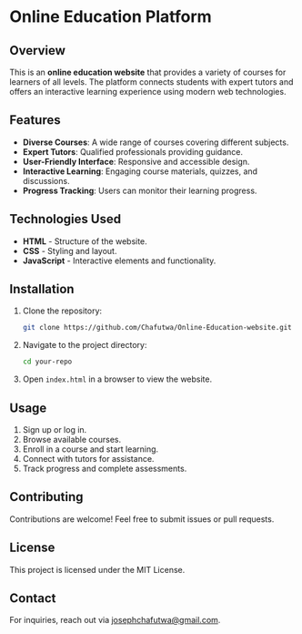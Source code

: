 # Online Education Platform

## Overview
This is an **online education website** that provides a variety of courses for learners of all levels. The platform connects students with expert tutors and offers an interactive learning experience using modern web technologies.

## Features
- **Diverse Courses**: A wide range of courses covering different subjects.
- **Expert Tutors**: Qualified professionals providing guidance.
- **User-Friendly Interface**: Responsive and accessible design.
- **Interactive Learning**: Engaging course materials, quizzes, and discussions.
- **Progress Tracking**: Users can monitor their learning progress.

## Technologies Used
- **HTML** - Structure of the website.
- **CSS** - Styling and layout.
- **JavaScript** - Interactive elements and functionality.

## Installation
1. Clone the repository:
   ```sh
   git clone https://github.com/Chafutwa/Online-Education-website.git
   ```
2. Navigate to the project directory:
   ```sh
   cd your-repo
   ```
3. Open `index.html` in a browser to view the website.

## Usage
1. Sign up or log in.
2. Browse available courses.
3. Enroll in a course and start learning.
4. Connect with tutors for assistance.
5. Track progress and complete assessments.

## Contributing
Contributions are welcome! Feel free to submit issues or pull requests.

## License
This project is licensed under the MIT License.

## Contact
For inquiries, reach out via [josephchafutwa@gmail.com](mailto:josephchafutwa@gmail.com).

